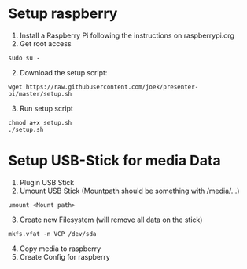 # Setup raspberry

1. Install a Raspberry Pi following the instructions on raspberrypi.org
3. Get root access
```
sudo su -
```
2. Download the setup script:
```
wget https://raw.githubusercontent.com/joek/presenter-pi/master/setup.sh
```
3. Run setup script
```
chmod a+x setup.sh
./setup.sh
```


# Setup USB-Stick for media Data
1. Plugin USB Stick
2. Umount USB Stick (Mountpath should be something with /media/...)
```
umount <Mount path>
```
3. Create new Filesystem (will remove all data on the stick)
```
mkfs.vfat -n VCP /dev/sda
```
4. Copy media to raspberry
5. Create Config for raspberry

